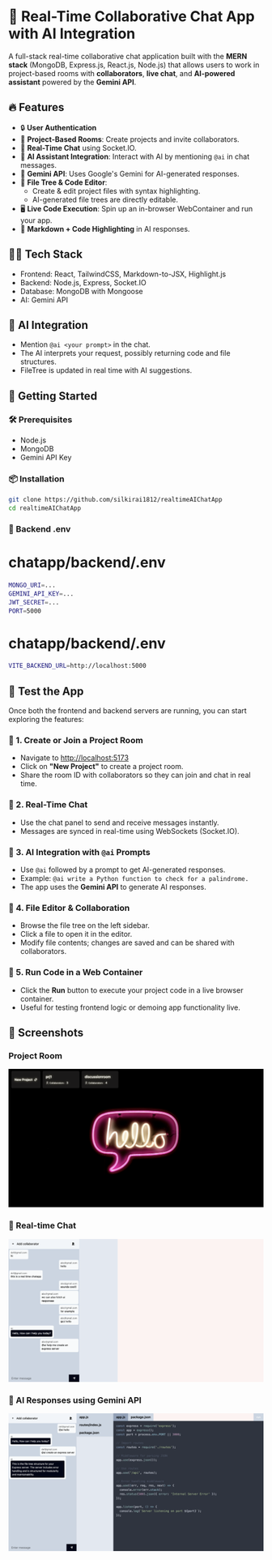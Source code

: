 # 🧠 Real-Time Collaborative Chat App with AI Integration

A full-stack real-time collaborative chat application built with the **MERN stack** (MongoDB, Express.js, React.js, Node.js) that allows users to work in project-based rooms with **collaborators**, **live chat**, and **AI-powered assistant** powered by the **Gemini API**.

## 🔥 Features

- 🔒 **User Authentication**
- 👥 **Project-Based Rooms**: Create projects and invite collaborators.
- 💬 **Real-Time Chat** using Socket.IO.
- 🤖 **AI Assistant Integration**: Interact with AI by mentioning `@ai` in chat messages.
- 🧠 **Gemini API**: Uses Google's Gemini for AI-generated responses.
- 🌲 **File Tree & Code Editor**:
  - Create & edit project files with syntax highlighting.
  - AI-generated file trees are directly editable.
- 🖥️ **Live Code Execution**: Spin up an in-browser WebContainer and run your app.
- 🎨 **Markdown + Code Highlighting** in AI responses.

## 🧑‍💻 Tech Stack
- Frontend: React, TailwindCSS, Markdown-to-JSX, Highlight.js
- Backend: Node.js, Express, Socket.IO
- Database: MongoDB with Mongoose
- AI: Gemini API


## 🧠 AI Integration

- Mention `@ai <your prompt>` in the chat.
- The AI interprets your request, possibly returning code and file structures.
- FileTree is updated in real time with AI suggestions.
  

## 🚀 Getting Started

### 🛠️ Prerequisites

- Node.js
- MongoDB
- Gemini API Key

### 📦 Installation

```bash
git clone https://github.com/silkirai1812/realtimeAIChatApp
cd realtimeAIChatApp

```

### 🔐 Backend .env

# chatapp/backend/.env

```bash
MONGO_URI=...
GEMINI_API_KEY=...
JWT_SECRET=...
PORT=5000
```
# chatapp/backend/.env
```bash
VITE_BACKEND_URL=http://localhost:5000
```



## 🧪 Test the App

Once both the frontend and backend servers are running, you can start exploring the features:

### 🔹 1. Create or Join a Project Room
- Navigate to [http://localhost:5173](http://localhost:5173)
- Click on **"New Project"** to create a project room.
- Share the room ID with collaborators so they can join and chat in real time.

### 🔹 2. Real-Time Chat
- Use the chat panel to send and receive messages instantly.
- Messages are synced in real-time using WebSockets (Socket.IO).

### 🔹 3. AI Integration with `@ai` Prompts
- Use `@ai` followed by a prompt to get AI-generated responses.
- Example: `@ai write a Python function to check for a palindrome.`
- The app uses the **Gemini API** to generate AI responses.

### 🔹 4. File Editor & Collaboration
- Browse the file tree on the left sidebar.
- Click a file to open it in the editor.
- Modify file contents; changes are saved and can be shared with collaborators.

### 🔹 5. Run Code in a Web Container
- Click the **Run** button to execute your project code in a live browser container.
- Useful for testing frontend logic or demoing app functionality live.



## 📸 Screenshots
### Project Room

![Chat Screenshot](./assets/room.png)

### 💬 Real-time Chat

![Chat Screenshot](./assets/chat.png)

### 🤖 AI Responses using Gemini API

![AI Response](./assets/ai-response.png)

